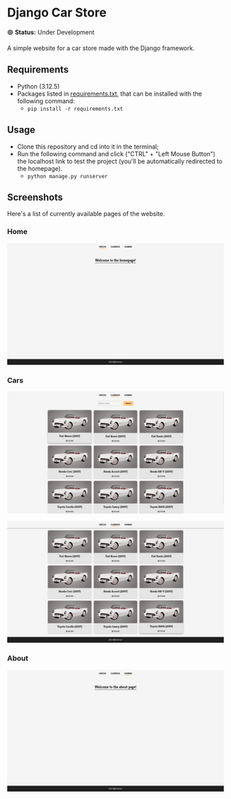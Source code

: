 # Django Car Store

🟢 **Status:** Under Development

A simple website for a car store made with the Django framework.

## Requirements

* Python (3.12.5)
* Packages listed in [requirements.txt](requirements.txt), that can be installed with the following command:
    * ```pip install -r requirements.txt```

## Usage

* Clone this repository and cd into it in the terminal;
* Run the following command and click ("CTRL" + "Left Mouse Button") the localhost link to test the project (you'll be automatically redirected to the homepage).
    * ```python manage.py runserver```

## Screenshots

Here's a list of currently available pages of the website.

### Home

![A screenshot of the website's homepage, containing both a header, a placeholder message and a footer](screenshots/home.png "Homepage")

### Cars

![A screenshot of the website's page that shows the list of available cars, containing a header and the list of cars in a grid, with a search box for easier navigation](screenshots/cars_1.png "Cars Page with Header")

![A screenshot of the website's page that shows the list of available cars, containing the list of cars in a grid and a footer](screenshots/cars_2.png "Cars Page with Footer")

### About

![A screenshot of the website's about page, containing both a header, a placeholder message and a footer](screenshots/about.png "About Page")

